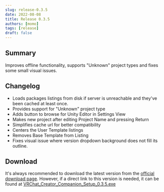 ```yaml
---
slug: release-0.3.5
date: 2022-08-08
title: Release 0.3.5
authors: [momo]
tags: [release]
draft: false
---
```

## Summary

Improves offline functionality, supports "Unknown" project types and fixes some small visual issues.
<!--truncate-->

## Changelog

* Loads packages listings from disk if server is unreachable and they've been cached at least once.
* Provides support for "Unknown" project type
* Adds button to browse for Unity Editor in Settings View
* Makes new project after editing Project Name and pressing Return
* Simplifies cache url for better compatibility
* Centers the User Template listings
* Removes Base Template from Listing
* Fixes visual issue where version dropdown background does not fill its outline.

## Download

It's always recommended to download the latest version from the [official download page](https://vrchat.com/home/download).
However, if a direct link to this version is needed, it can be found at [VRChat_Creator_Companion_Setup_0.3.5.exe](https://vrcpm.vrchat.cloud/vcc/Builds/0.3.5/VRChat_CreatorCompanion_Setup_0.3.5.exe)
